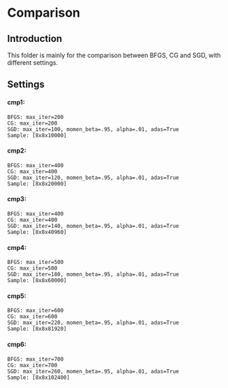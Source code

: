 Comparison
===

Introduction
---
This folder is mainly for the comparison between BFGS, CG and SGD, with different settings.

Settings
---
#### cmp1:
    BFGS: max_iter=200
    CG: max_iter=200
    SGD: max_iter=100, momen_beta=.95, alpha=.01, adas=True
    Sample: [8x8x10000]

#### cmp2:
    BFGS: max_iter=400
    CG: max_iter=400
    SGD: max_iter=120, momen_beta=.95, alpha=.01, adas=True
    Sample: [8x8x20000]

#### cmp3:
    BFGS: max_iter=400
    CG: max_iter=400
    SGD: max_iter=140, momen_beta=.95, alpha=.01, adas=True
    Sample: [8x8x40960]

#### cmp4:
    BFGS: max_iter=500
    CG: max_iter=500
    SGD: max_iter=180, momen_beta=.95, alpha=.01, adas=True
    Sample: [8x8x60000]

#### cmp5:
    BFGS: max_iter=600
    CG: max_iter=600
    SGD: max_iter=220, momen_beta=.95, alpha=.01, adas=True
    Sample: [8x8x81920]

#### cmp6:
    BFGS: max_iter=700
    CG: max_iter=700
    SGD: max_iter=260, momen_beta=.95, alpha=.01, adas=True
    Sample: [8x8x102400]

